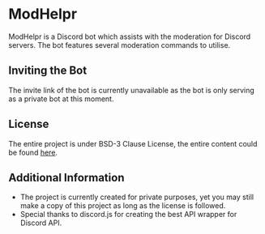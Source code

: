 # ModHelpr
ModHelpr is a Discord bot which assists with the moderation for Discord servers. The bot features several moderation commands to utilise.

## Inviting the Bot
The invite link of the bot is currently unavailable as the bot is only serving as a private bot at this moment.

## License
The entire project is under BSD-3 Clause License, the entire content could be found [here](./LICENSE).

## Additional Information
- The project is currently created for private purposes, yet you may still make a copy of this project as long as the license is followed.
- Special thanks to discord.js for creating the best API wrapper for Discord API.
